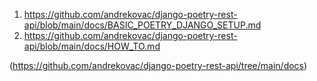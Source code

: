 1. https://github.com/andrekovac/django-poetry-rest-api/blob/main/docs/BASIC_POETRY_DJANGO_SETUP.md
2. https://github.com/andrekovac/django-poetry-rest-api/blob/main/docs/HOW_TO.md

(https://github.com/andrekovac/django-poetry-rest-api/tree/main/docs)
